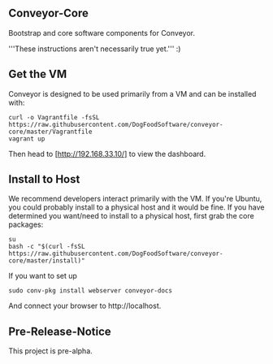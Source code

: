 Conveyor-Core
-------------

Bootstrap and core software components for Conveyor.

'''These instructions aren't necessarily true yet.''' :)

## Get the VM

Conveyor is designed to be used primarily from a VM and can be installed with:

```
curl -o Vagrantfile -fsSL https://raw.githubusercontent.com/DogFoodSoftware/conveyor-core/master/Vagrantfile
vagrant up
```

Then head to [http://192.168.33.10/] to view the dashboard.

## Install to Host

We recommend developers interact primarily with the VM. If you're Ubuntu, you could probably install to a physical host and it would be fine. If you have determined you want/need to install to a physical host, first grab the core packages:

```
su
bash -c "$(curl -fsSL https://raw.githubusercontent.com/DogFoodSoftware/conveyor-core/master/install)"
```

If you want to set up 

```
sudo conv-pkg install webserver conveyor-docs
```

And connect your browser to http://localhost.

Pre-Release-Notice
------------------

This project is pre-alpha.

